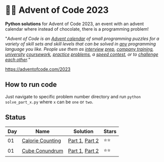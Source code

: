 # 🎄🧩 Advent of Code 2023

**Python solutions** for Advent of Code 2023, an event with an advent calendar where instead of chocolate, there is a programming problem!

"*_Advent of Code_ is an [Advent calendar](https://en.wikipedia.org/wiki/Advent_calendar) of small programming puzzles for a variety of skill sets and skill levels that can be solved in [any](https://github.com/search?q=advent+of+code) programming language you like. People use them as [interview](https://y3l2n.com/2018/05/09/interview-prep-advent-of-code/)  [prep](https://twitter.com/dznqbit/status/1037607793144938497), [company training](https://twitter.com/pgoultiaev/status/950805811583963137), [university](https://gitlab.com/imhoffman/fa19b4-mat3006/wikis/home)  [coursework](https://gribblelab.org/teaching/scicomp2021/index.html), [practice](https://twitter.com/mrdanielklein/status/936267621468483584)  [problems](https://comp215.blogs.rice.edu/), a [speed contest](https://adventofcode.com/leaderboard), or to [challenge each other](https://www.reddit.com/r/adventofcode/search?q=flair%3Aupping&restrict_sr=on).*"


https://adventofcode.com/2023

## How to run code

Just navigate to specific problem number directory and run `python solve_part_x.py` where `x` can be `one` or `two`.


## Status

| Day | Name                                                           | Solution                                                                                                                                                                                     | Stars |
| --- | -------------------------------------------------------------- | --------                                                                                                                                                                                     | ----- |
| 01  | [Calorie Counting](https://adventofcode.com/2023/day/1)        | [Part 1](https://github.com/reidemeister94/advent-of-code-2023/blob/main/1/solve_part_one.py), [Part 2](https://github.com/reidemeister94/advent-of-code-2023/blob/main/1/solve_part_two.py) |  ⭐⭐   |
| 01  | [Cube Conundrum](https://adventofcode.com/2023/day/2)        | [Part 1](https://github.com/reidemeister94/advent-of-code-2023/blob/main/2/solve_part_one.py), [Part 2](https://github.com/reidemeister94/advent-of-code-2023/blob/main/2/solve_part_two.py) |  ⭐⭐   |
